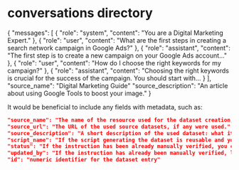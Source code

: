# conversations directory

{
  "messages": [
    {
      "role": "system",
      "content": "You are a Digital Marketing Expert."
    },
    {
      "role": "user",
      "content": "What are the first steps in creating a search network campaign in Google Ads?"
    },
    {
      "role": "assistant",
      "content": "The first step is to create a new campaign on your Google Ads account..."
    },
    {
      "role": "user",
      "content": "How do I choose the right keywords for my campaign?"
    },
    {
      "role": "assistant",
      "content": "Choosing the right keywords is crucial for the success of the campaign. You should start with...
    }
  ],
  "source_name": "Digital Marketing Guide"
  "source_description": "An article about using Google Tools to boost your image."
}

It would be beneficial to include any fields with metadata, such as:

```json
"source_name": "The name of the resource used for the dataset creation, if any were used." (like shown above)
"source_url": "The URL of the used source datasets, if any were used." 
"source_description": "A short description of the used dataset: what it is about, the purpose of creation, authors." (like shown above)
"script_name": "If the script generating the dataset is reusable and you want to share it with us by committing to our repository."
"status": "If the instruction has been already manually verified, you can set the status as word `ok`. If not, leave the field as an empty string or None."
"updated_by": "If the instruction has already been manually verified, leave your name/nickname in this field. It will help us to give thanks :)"
"id": "numeric identifier for the dataset entry"
```
